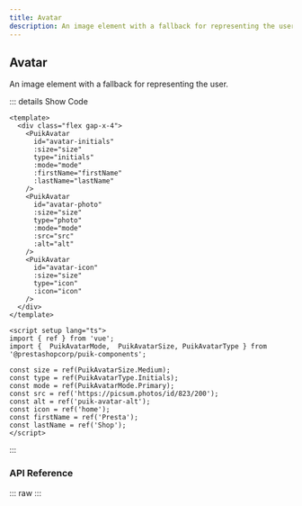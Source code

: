 ```yaml
---
title: Avatar
description: An image element with a fallback for representing the user.
---
```

<script setup>
  import Avatar from '@vitepress/components/Avatar.vue';
  import DataAttributes from '@vitepress/components/DataAttributes.vue';
  import ComponentOverview from '@vitepress/components/ComponentOverview.vue';

  const attributes = [
    {
      prop: 'id',
      default: 'undefined',
      type: 'string',
      description: 'Prop which will correspond to the component\'s html id attribute. NB: must not start with a number',
      required: false
    },
    {
      prop: 'mode',
      default: 'primary',
      type: 'PuikAvatarMode',
      details: `
export enum PuikAvatarMode {
  Primary = 'primary',
  Reverse = 'reverse',
}
      `,
      description: 'Two possible variations (primary and reverse) : depending on a dark or light background of the container where the avatar is placed',
      required: false
    },
    {
      prop: 'size',
      default: 'medium',
      type: 'PuikAvatarSize',
      details: `
enum PuikAvatarSize {
  Small = 'small',
  Medium = 'medium',
  Large = 'large',
  Jumbo = 'jumbo',
}
      `,
      description: 'Size variants of avatar component (small, medium, large, jumbo)',
      required: false
    },
    {
      prop: 'type',
      default: 'initials',
      type: 'PuikAvatarType',
      details: `
enum PuikAvatarType {
  Photo = 'photo',
  Icon = 'icon',
  Initials = 'initials',
}
      `,
      description: 'Content type of avatar (initials, image or icon)',
      required: false
    },
    {
      prop: 'icon',
      default: 'undefined',
      type: 'string',
      description: 'Sets the icon name (from Material Symbols: https://fonts.google.com/icons)',
      required: false
    },
    {
      prop: 'src',
      default: 'undefined',
      type: 'string',
      description: 'Image source if avatar type is set to "photo"',
      required: false
    },
    {
      prop: 'alt',
      default: 'undefined',
      type: 'string',
      description: 'Image alt attribute if avatar type prop is set to "photo"',
      required: false
    },
    {
      prop: 'ariaLabel',
      default: 'undefined',
      type: 'string',
      description: 'Sets the aria-label attribute for accessibility',
      required: false
    },
    {
      prop: 'firstName',
      default: '\'\'',
      type: 'string',
      description: 'If avatar type prop is set to "initials". The "initials" type is composed of two letters max (first letter of firstName prop corresponds to the first). NB: if the lastName prop is missing then the initials will be the first two letters of the firstName prop in the case where the singleInitial prop is false. Special characters are removed',
      required: false
    },
    {
      prop: 'lastName',
      default: '\'\'',
      type: 'string',
      description: 'If avatar type prop is set to "initials". The "initials" type is composed of two letters max (first letter of lastName corresponds to the last). NB : if the firstName prop is missing then the initials will be the first two letters of the lastName prop in the case where the singleInitial prop is false. Special characters are removed.',
      required: false
    },
    {
      prop: 'singleInitial',
      default: 'undefined',
      type: 'boolean',
      description: 'Initials match a single letter (first letter of firstName. If the firstName conditions are not met this is the first letter of lastName). NB: if the conditions for the firstName and lastName props are not met then the default value is "P" (singleInitial set to true) or "PS" (singleInitial set to false)',
      required: false
    },
    {
      prop: 'dataTest',
      default: 'undefined',
      type: 'string',
      description: 'Sets the data-test attribute for the avatar `image-${dataTest}` `icon-${dataTest}` `initials-${dataTest}`',
      required: false
    }
  ];
</script>

## Avatar

An image element with a fallback for representing the user.

<ComponentOverview>
  <Avatar />
</ComponentOverview>

::: details Show Code

```vue
<template>
  <div class="flex gap-x-4">
    <PuikAvatar
      id="avatar-initials"
      :size="size"
      type="initials"
      :mode="mode"
      :firstName="firstName"
      :lastName="lastName"
    />
    <PuikAvatar
      id="avatar-photo"
      :size="size"
      type="photo"
      :mode="mode"
      :src="src"
      :alt="alt"
    />
    <PuikAvatar
      id="avatar-icon"
      :size="size"
      type="icon"
      :icon="icon"
    />
  </div>
</template>

<script setup lang="ts">
import { ref } from 'vue';
import {  PuikAvatarMode,  PuikAvatarSize, PuikAvatarType } from '@prestashopcorp/puik-components';

const size = ref(PuikAvatarSize.Medium);
const type = ref(PuikAvatarType.Initials);
const mode = ref(PuikAvatarMode.Primary);
const src = ref('https://picsum.photos/id/823/200');
const alt = ref('puik-avatar-alt');
const icon = ref('home');
const firstName = ref('Presta');
const lastName = ref('Shop');
</script>
```

:::

### API Reference

::: raw
<DataAttributes :attributes="attributes" />
:::
